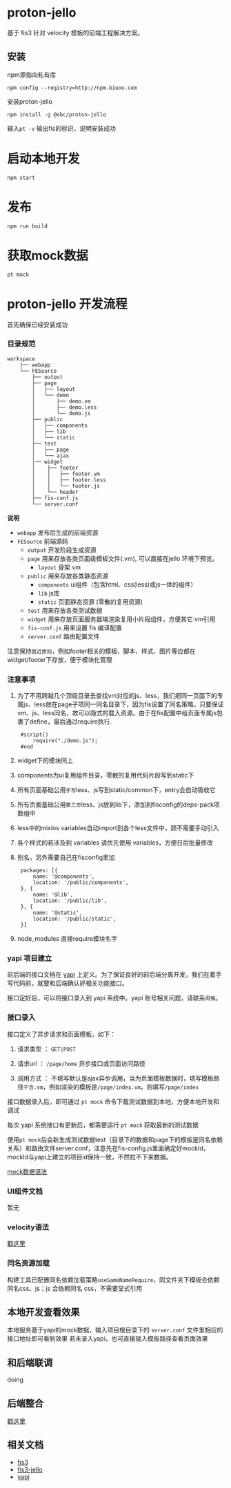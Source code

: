 # proton-jello

基于 fis3 针对 velocity 模板的前端工程解决方案。


## 安装
npm源指向私有库

```
npm config --registry=http://npm.biuoo.com
```
安装proton-jello
```
npm install -g @obc/proton-jello
```

输入`pt -v` 输出fis的标识，说明安装成功


# 启动本地开发

```
npm start
```
# 发布

```
npm run build
```

# 获取mock数据
```
pt mock
```

# proton-jello 开发流程

首先确保已经安装成功

### 目录规范
    workspace
    	├── webapp
    	└── FESource
            ├── output
            ├── page
            │   ├── layout
            │   └── demo
            │       ├── demo.vm
            │       ├── demo.less
            │       └── demo.js
            ├── public
            │   ├── components
            │   ├── lib
            │   └── static
            ├── test
            │   ├── page
            │   └── ajax
            │── widget
            │    ├── footer
            │    │   ├── footer.vm
            │    │   ├── footer.less
            │    │   └── footer.js
            │    └── header
            ├── fis-conf.js
            └── server.conf

**说明**

- `webapp` 发布后生成的前端资源
- `FESource` 前端源码
	- `output` 开发阶段生成资源
	- `page` 用来存放各类页面级模板文件(.vm), 可以直接在jello 环境下预览。
    	- `layout` 骨架 vm
	- `public` 用来存放各类静态资源
    	- `components` ui组件（包含html、css(less)或js一体的组件）
    	- `lib` js库
    	- `static` 页面静态资源 (零散的复用资源)
	- `test` 用来存放各类测试数据
	- `widget` 用来存放页面服务器端渲染复用小片段组件，方便其它.vm引用
	- `fis-conf.js` 用来设置 fis 编译配置
	- `server.conf` 路由配置文件

注意保持`就近原则`，例如footer相关的模板、脚本、样式、图片等应都在widget/footer下存放，便于模块化管理



### 注意事项
1. 为了不用跨越几个顶级目录去查找vm对应的js、less，我们把同一页面下的专属js、less放在page子项同一同名目录下，因为fis设置了同名策略，只要保证vm、js、less同名，故可以隐式的载入资源。由于在fis配置中给页面专属js包裹了define，最后通过require执行.

		#script()
			require("./demo.js");
		#end
		
2. widget下的模块同上
3. components为ui复用组件目录，零散的复用代码片段写到static下
4. 所有页面基础公用`手写`less、js写到static/common下，entry会自动吸收它
5. 所有页面基础公用`第三方`less、js放到lib下，添加到fisconfig的deps-pack项数组中
6. less中的mixins variables自动import到各个less文件中，顾不需要手动引入
7. 各个样式的若涉及到 variables 请优先使用 variables，方便日后批量修改
8. 别名，另外需要自己在fisconfig里加

        packages: [{
            name: '@components',
            location: '/public/components',
        }, {
            name: '@lib',
            location: '/public/lib',
        }, {
            name: '@static',
            location: '/public/static',
        }]
9. node_modules 直接require模块名字

### yapi 项目建立

前后端的接口文档在 [yapi](http://yapi.obcwork.com) 上定义。为了保证良好的前后端分离开发，我们在着手写代码前，就要和后端确认好相关功能接口。

接口定好后，可以将接口录入到 yapi 系统中。yapi 账号相关问题，请联系`周强`。

### 接口录入

接口定义了异步请求和页面模板，如下：

1. 请求类型 ： `GET|POST`

2. 请求url ： `/page/home` 异步接口或页面访问路径

3. 调用方式 ： 不填写默认是ajax异步调用，当为页面模板数据时，填写模板路径`不含.vm`，例如渲染的模板是`/page/index.vm`，则填写`/page/index`


接口数据录入后，即可通过 `pt mock` 命令下载测试数据到本地，方便本地开发和调试

每次 yapi 系统接口有更新后，都需要运行 `pt mock` 获取最新的测试数据

使用`pt mock`后会新生成测试数据test（目录下的数据和page下的模板是同名依赖关系）和路由文件server.conf，注意先在fis-config.js里面确定好mockId，mockId与yapi上建立的项目id保持一致，不然拉不下来数据。

[mock数据语法](http://yapi.qunar.com/mock.html)

### UI组件文档

暂无

### velocity语法

[戳这里](velocity.md)

### 同名资源加载

构建工具已配置同名依赖加载策略`useSameNameRequire`，同文件夹下模板会依赖同名css、js；js 会依赖同名 css，不需要显式引用

## 本地开发查看效果

本地服务基于yapi的mock数据，输入项目根目录下的 `server.conf` 文件里相应的接口地址即可看到效果
若未录入yapi，也可直接输入模板路径查看页面效果

## 和后端联调

doing

## 后端整合

[戳这里](BE.md)

## 相关文档

* [fis3](http://fis.baidu.com/)
* [fis3-jello](https://github.com/fex-team/fis3-jello)
* [yapi](http://yapi.qunar.com/)

